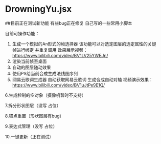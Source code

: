 # DrowningYu.jsx
##目前正在测试新功能 有些bug正在修复
自己写的一些常用小脚本

目前可操作功能：

1. 生成一个模拟的An形式的帧选择器 该功能可以对选定图层的选定属性的关键帧进行绑定 并重复调用   效果展示视频：https://www.bilibili.com/video/BV1LV25YWEJn/    
2. 渲染当前帧至桌面
3. 自动的图层随动效果
4. 使用PS给当前合成生成法线图序列
5. 网易云歌词生成器 自动获取网易云歌词 生成合成自动对轴  视频演示效果：https://www.bilibili.com/video/BV1uJtPe9E1Q/

6.生成控制的空对象（摄像机暂时不支持）

7.拆分形状图层（没写 占位）

8.锚点重置（形状图层有bug）

9.表达式管理（没写 占位）

10.一键更新（正在测试）
